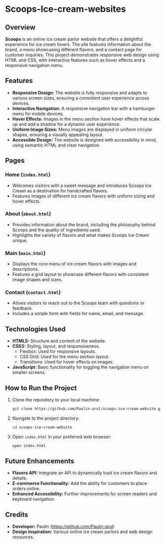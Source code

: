 # Scoops-Ice-cream-websites

## Overview

**Scoops** is an online ice cream parlor website that offers a delightful experience for ice cream lovers. The site features information about the brand, a menu showcasing different flavors, and a contact page for customer inquiries. This project demonstrates responsive web design using HTML and CSS, with interactive features such as hover effects and a responsive navigation menu.

## Features

- **Responsive Design:** The website is fully responsive and adapts to various screen sizes, ensuring a consistent user experience across devices.
- **Interactive Navigation:** A responsive navigation bar with a hamburger menu for mobile devices.
- **Hover Effects:** Images in the menu section have hover effects that scale up and add a shadow for a dynamic user experience.
- **Uniform Image Sizes:** Menu images are displayed in uniform circular shapes, ensuring a visually appealing layout.
- **Accessible Design:** The website is designed with accessibility in mind, using semantic HTML and clear navigation.

## Pages

### Home (`index.html`)
- Welcomes visitors with a sweet message and introduces Scoops Ice Cream as a destination for handcrafted flavors.
- Features images of different ice cream flavors with uniform sizing and hover effects.

### About (`about.html`)
- Provides information about the brand, including the philosophy behind Scoops and the quality of ingredients used.
- Highlights the variety of flavors and what makes Scoops Ice Cream unique.

### Main (`main.html`)
- Displays the core menu of ice cream flavors with images and descriptions.
- Features a grid layout to showcase different flavors with consistent image shapes and sizes.

### Contact (`contact.html`)
- Allows visitors to reach out to the Scoops team with questions or feedback.
- Includes a simple form with fields for name, email, and message.

## Technologies Used

- **HTML5:** Structure and content of the website.
- **CSS3:** Styling, layout, and responsiveness.
  - Flexbox: Used for responsive layouts.
  - CSS Grid: Used for the menu section layout.
  - Transitions: Used for hover effects on images.
- **JavaScript:** Basic functionality for toggling the navigation menu on smaller screens.

## How to Run the Project

1. Clone the repository to your local machine:

   ```bash
   git clone https://github.com/Paulin-arul/scoops-ice-cream-website.git
   ```

2. Navigate to the project directory:

   ```bash
   cd scoops-ice-cream-website
   ```

3. Open `index.html` in your preferred web browser:

   ```bash
   open index.html
   ```

## Future Enhancements

- **Flavors API:** Integrate an API to dynamically load ice cream flavors and details.
- **E-commerce Functionality:** Add the ability for customers to place orders online.
- **Enhanced Accessibility:** Further improvements for screen readers and keyboard navigation.

## Credits

- **Developer:** Paulin (https://github.com/Paulin-arul)
- **Design Inspiration:** Various online ice cream parlors and web design resources.

